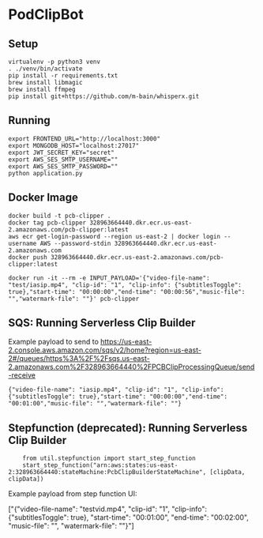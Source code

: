 # PodClipBot

## Setup

    virtualenv -p python3 venv
    . ./venv/bin/activate
    pip install -r requirements.txt
    brew install libmagic
    brew install ffmpeg
    pip install git+https://github.com/m-bain/whisperx.git

## Running

    export FRONTEND_URL="http://localhost:3000"
    export MONGODB_HOST="localhost:27017"
    export JWT_SECRET_KEY="secret"
    export AWS_SES_SMTP_USERNAME=""
    export AWS_SES_SMTP_PASSWORD=""
    python application.py

## Docker Image

    docker build -t pcb-clipper .
    docker tag pcb-clipper 328963664440.dkr.ecr.us-east-2.amazonaws.com/pcb-clipper:latest
    aws ecr get-login-password --region us-east-2 | docker login --username AWS --password-stdin 328963664440.dkr.ecr.us-east-2.amazonaws.com
    docker push 328963664440.dkr.ecr.us-east-2.amazonaws.com/pcb-clipper:latest

    docker run -it --rm -e INPUT_PAYLOAD='{"video-file-name": "test/iasip.mp4", "clip-id": "1", "clip-info": {"subtitlesToggle": true},"start-time": "00:00:00","end-time": "00:00:56","music-file": "","watermark-file": ""}' pcb-clipper

## SQS: Running Serverless Clip Builder
Example payload to send to https://us-east-2.console.aws.amazon.com/sqs/v2/home?region=us-east-2#/queues/https%3A%2F%2Fsqs.us-east-2.amazonaws.com%2F328963664440%2FPCBClipProcessingQueue/send-receive

    {"video-file-name": "iasip.mp4", "clip-id": "1", "clip-info": {"subtitlesToggle": true},"start-time": "00:00:00","end-time": "00:01:00","music-file": "","watermark-file": ""}


## Stepfunction (deprecated): Running Serverless Clip Builder

```
    from util.stepfunction import start_step_function
    start_step_function("arn:aws:states:us-east-2:328963664440:stateMachine:PcbClipBuilderStateMachine", [clipData, clipData])
```

Example payload from step function UI:

["{\"video-file-name\": \"testvid.mp4\", \"clip-id\": \"1\", \"clip-info\": {\"subtitlesToggle\": true}, \"start-time\": \"00:01:00\", \"end-time\": \"00:02:00\", \"music-file\": \"\", \"watermark-file\": \"\"}"]

